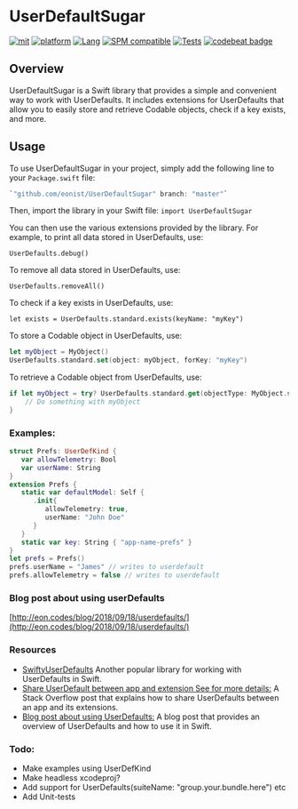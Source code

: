 # UserDefaultSugar

[![mit](https://img.shields.io/badge/License-MIT-brightgreen.svg)](https://opensource.org/licenses/MIT)
[![platform](https://img.shields.io/badge/Platform-iOS%20%7C%20macOS-blue.svg)](https://developer.apple.com/)
[![Lang](https://img.shields.io/badge/Language-Swift%205.0-orange.svg)](https://swift.org/)
[![SPM compatible](https://img.shields.io/badge/SPM-compatible-4BC51D.svg?style=flat)](https://github.com/apple/swift)
[![Tests](https://github.com/eonist/UserDefaultSugar/actions/workflows/Tests.yml/badge.svg)](https://github.com/eonist/UserDefaultSugar/actions/workflows/Tests.yml)
[![codebeat badge](https://codebeat.co/badges/53f9ea75-e563-4331-9247-e3ab24b8d23d)](https://codebeat.co/projects/github-com-eonist-userdefaultsugar-master)

## Overview

UserDefaultSugar is a Swift library that provides a simple and convenient way to work with UserDefaults. It includes extensions for UserDefaults that allow you to easily store and retrieve Codable objects, check if a key exists, and more.

## Usage

To use UserDefaultSugar in your project, simply add the following line to your `Package.swift` file:

```swift
`"github.com/eonist/UserDefaultSugar" branch: "master"`
``` 

Then, import the library in your Swift file:
`import UserDefaultSugar`

You can then use the various extensions provided by the library. For example, to print all data stored in UserDefaults, use:

`UserDefaults.debug()` 

To remove all data stored in UserDefaults, use:

 `UserDefaults.removeAll()`

To check if a key exists in UserDefaults, use:

`let exists = UserDefaults.standard.exists(keyName: "myKey")`

To store a Codable object in UserDefaults, use:

```swift
let myObject = MyObject()
UserDefaults.standard.set(object: myObject, forKey: "myKey")
```

To retrieve a Codable object from UserDefaults, use:

```swift
if let myObject = try? UserDefaults.standard.get(objectType: MyObject.self, forKey: "myKey") {
    // Do something with myObject
}
```

### Examples:
```swift
struct Prefs: UserDefKind {
   var allowTelemetry: Bool
   var userName: String
}
extension Prefs {
   static var defaultModel: Self {
      .init{
         allowTelemetry: true,
         userName: "John Doe"
      }
   }
   static var key: String { "app-name-prefs" }
}
let prefs = Prefs()
prefs.userName = "James" // writes to userdefault
prefs.allowTelemetry = false // writes to userdefault
```

### Blog post about using userDefaults
[http://eon.codes/blog/2018/09/18/userdefaults/](http://eon.codes/blog/2018/09/18/userdefaults/)

### Resources
- [SwiftyUserDefaults](https://github.com/radex/SwiftyUserDefaults) Another popular library for working with UserDefaults in Swift.
- [Share UserDefault between app and extension See for more details:](https://stackoverflow.com/questions/45607903/sharing-userdefaults-between-extensions) A Stack Overflow post that explains how to share UserDefaults between an app and its extensions.  
- [Blog post about using UserDefaults:](https://smashswift.com/how-to-share-user-defaults-with-extensions/)   A blog post that provides an overview of UserDefaults and how to use it in Swift.

### Todo:
- Make examples using UserDefKind
- Make headless xcodeproj?
- Add support for UserDefaults(suiteName: "group.your.bundle.here") etc
- Add Unit-tests
